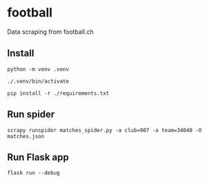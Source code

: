 # football

Data scraping from football.ch

## Install

    python -m venv .venv

    ./.venv/bin/activate

    pip install -r ./requirements.txt

## Run spider

    scrapy runspider matches_spider.py -a club=907 -a team=34040 -O matches.json

## Run Flask app

    flask run --debug